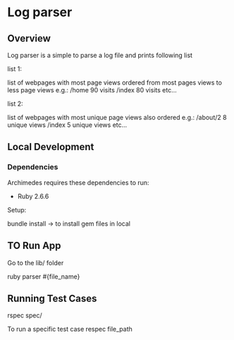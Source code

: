 # Log parser

## Overview

Log parser is a simple to parse a log file and prints following list

list 1:

list of webpages with most page views ordered from most pages views to less page views
e.g.:
/home 90 visits /index 80 visits etc...

list 2:

list of webpages with most
unique page views also ordered
e.g.:
/about/2 8 unique views
/index 5 unique views etc...

## Local Development

### Dependencies

Archimedes requires these dependencies to run:

- Ruby 2.6.6

Setup:

bundle install -> to install gem files in local

## TO Run App
Go to the lib/ folder

ruby parser #{file_name}



## Running Test Cases

rspec spec/

To run a specific test case
respec file_path
